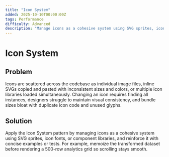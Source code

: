 ```yaml
---
title: "Icon System"
added: 2025-10-10T00:00:00Z
tags: Performance
difficulty: Advanced
description: "Manage icons as a cohesive system using SVG sprites, icon fonts, or component libraries."
---
```

# Icon System

## Problem

Icons are scattered across the codebase as individual image files, inline SVGs copied and pasted with inconsistent sizes and colors, or multiple icon libraries loaded simultaneously. Changing an icon requires finding all instances, designers struggle to maintain visual consistency, and bundle sizes bloat with duplicate icon code and unused glyphs.

## Solution

Apply the Icon System pattern by managing icons as a cohesive system using SVG sprites, icon fonts, or component libraries, and reinforce it with concise examples or tests. For example, memoize the transformed dataset before rendering a 500-row analytics grid so scrolling stays smooth.

